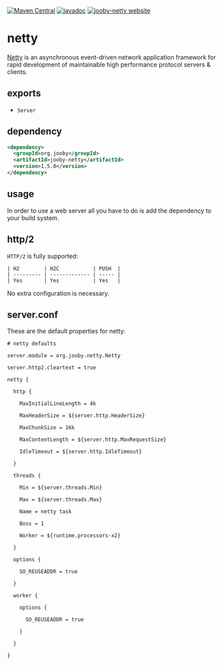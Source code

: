 [![Maven Central](https://maven-badges.herokuapp.com/maven-central/org.jooby/jooby-netty/badge.svg)](https://maven-badges.herokuapp.com/maven-central/org.jooby/jooby-netty)
[![javadoc](https://javadoc.io/badge/org.jooby/jooby-netty.svg)](https://javadoc.io/doc/org.jooby/jooby-netty/1.5.0)
[![jooby-netty website](https://img.shields.io/badge/jooby-netty-brightgreen.svg)](http://jooby.org/doc/netty)
# netty

[Netty](http://netty.io) is an asynchronous event-driven network application framework for rapid development of maintainable high performance protocol servers & clients.

## exports

* `Server`

## dependency

```xml
<dependency>
  <groupId>org.jooby</groupId>
  <artifactId>jooby-netty</artifactId>
  <version>1.5.0</version>
</dependency>
```

## usage

In order to use a web server all you have to do is add the dependency to your build system.

## http/2

`HTTP/2` is fully supported:

```
| H2        | H2C           | PUSH  |
| --------- | ------------- | ----- |
| Yes       | Yes           | Yes   |
```

No extra configuration is necessary.

## server.conf
These are the default properties for netty:

```properties
# netty defaults

server.module = org.jooby.netty.Netty

server.http2.cleartext = true

netty {

  http {

    MaxInitialLineLength = 4k

    MaxHeaderSize = ${server.http.HeaderSize}

    MaxChunkSize = 16k

    MaxContentLength = ${server.http.MaxRequestSize}

    IdleTimeout = ${server.http.IdleTimeout}

  }

  threads {

    Min = ${server.threads.Min}

    Max = ${server.threads.Max}

    Name = netty task

    Boss = 1

    Worker = ${runtime.processors-x2}

  }

  options {

    SO_REUSEADDR = true

  }

  worker {

    options {

      SO_REUSEADDR = true

    }

  }

}
```

